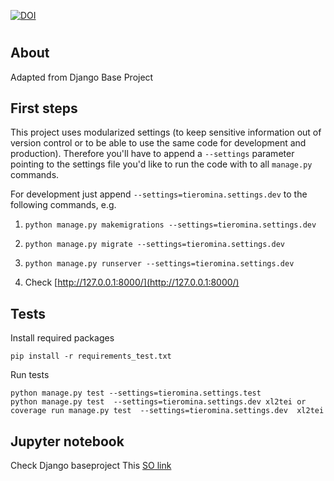 [![DOI](https://zenodo.org/badge/95352230.svg)](https://zenodo.org/badge/latestdoi/95352230)

# 

## About

Adapted from Django Base Project

## First steps

This project uses modularized settings (to keep sensitive information out of version control or to be able to use the same code for development and production). Therefore you'll have to append a `--settings` parameter pointing to the settings file you'd like to run the code with to all `manage.py` commands.

For development just append `--settings=tieromina.settings.dev` to the following commands, e.g.

1. `python manage.py makemigrations --settings=tieromina.settings.dev`
2. `python manage.py migrate --settings=tieromina.settings.dev`
3. `python manage.py runserver --settings=tieromina.settings.dev`

6. Check [http://127.0.0.1:8000/](http://127.0.0.1:8000/)


## Tests

Install required packages

    pip install -r requirements_test.txt

Run tests

    python manage.py test --settings=tieromina.settings.test
    python manage.py test  --settings=tieromina.settings.dev xl2tei or
    coverage run manage.py test  --settings=tieromina.settings.dev  xl2tei



## Jupyter notebook

Check Django baseproject
This [SO link](https://stackoverflow.com/questions/35483328/how-do-i-set-up-jupyter-ipython-notebook-for-django)